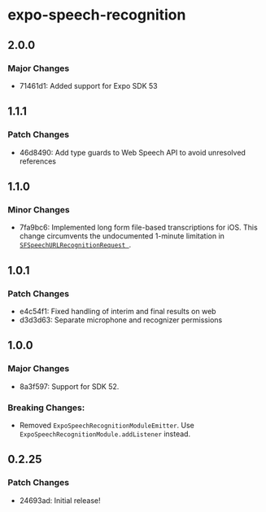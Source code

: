 # expo-speech-recognition

## 2.0.0

### Major Changes

- 71461d1: Added support for Expo SDK 53

## 1.1.1

### Patch Changes

- 46d8490: Add type guards to Web Speech API to avoid unresolved references

## 1.1.0

### Minor Changes

- 7fa9bc6: Implemented long form file-based transcriptions for iOS. This change circumvents the undocumented 1-minute limitation in [`SFSpeechURLRecognitionRequest
`](https://developer.apple.com/documentation/speech/sfspeechurlrecognitionrequest).

## 1.0.1

### Patch Changes

- e4c54f1: Fixed handling of interim and final results on web
- d3d3d63: Separate microphone and recognizer permissions

## 1.0.0

### Major Changes

- 8a3f597: Support for SDK 52.

### Breaking Changes:

- Removed `ExpoSpeechRecognitionModuleEmitter`. Use `ExpoSpeechRecognitionModule.addListener` instead.

## 0.2.25

### Patch Changes

- 24693ad: Initial release!
